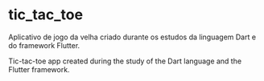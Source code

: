 # tic_tac_toe

Aplicativo de jogo da velha criado durante os estudos da linguagem Dart e do framework Flutter. 

Tic-tac-toe app created during the study of the Dart language and the Flutter framework.
